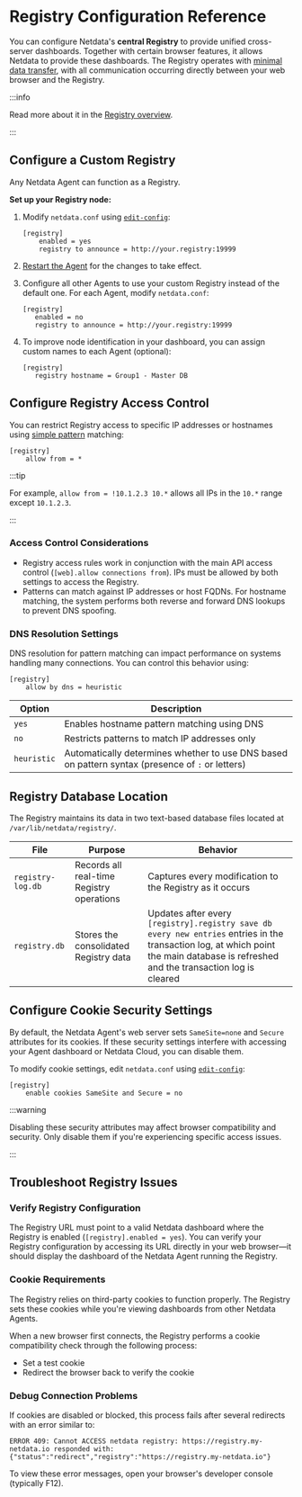 # Registry Configuration Reference

You can configure Netdata's **central Registry** to provide unified cross-server dashboards. Together with certain browser features, it allows Netdata to provide these dashboards. The Registry operates with [minimal data transfer](/src/registry/README.md#communication-with-the-registry), with all communication occurring directly between your web browser and the Registry.

:::info

Read more about it in the [Registry overview](/src/registry/README.md).

:::

## Configure a Custom Registry

Any Netdata Agent can function as a Registry.

**Set up your Registry node:**

1. Modify `netdata.conf` using [`edit-config`](/docs/netdata-agent/configuration/README.md#edit-a-configuration-file-using-edit-config):

   ```text
   [registry]
       enabled = yes
       registry to announce = http://your.registry:19999
   ```

2. [Restart the Agent](/docs/netdata-agent/start-stop-restart.md) for the changes to take effect.

3. Configure all other Agents to use your custom Registry instead of the default one. For each Agent, modify `netdata.conf`:

   ```text
   [registry]
      enabled = no
      registry to announce = http://your.registry:19999
   ```

4. To improve node identification in your dashboard, you can assign custom names to each Agent (optional):

   ```text
   [registry]
      registry hostname = Group1 - Master DB
   ```

## Configure Registry Access Control

You can restrict Registry access to specific IP addresses or hostnames using [simple pattern](/src/libnetdata/simple_pattern/README.md) matching:

```text
[registry]
    allow from = *
```

:::tip

For example, `allow from = !10.1.2.3 10.*` allows all IPs in the `10.*` range except `10.1.2.3`.

:::

### Access Control Considerations

- Registry access rules work in conjunction with the main API access control (`[web].allow connections from`). IPs must be allowed by both settings to access the Registry.
- Patterns can match against IP addresses or host FQDNs. For hostname matching, the system performs both reverse and forward DNS lookups to prevent DNS spoofing.

### DNS Resolution Settings

DNS resolution for pattern matching can impact performance on systems handling many connections. You can control this behavior using:

```text
[registry]
    allow by dns = heuristic
```

| Option | Description |
|--------|-------------|
| `yes` | Enables hostname pattern matching using DNS |
| `no` | Restricts patterns to match IP addresses only |
| `heuristic` | Automatically determines whether to use DNS based on pattern syntax (presence of `:` or letters) |

## Registry Database Location

The Registry maintains its data in two text-based database files located at `/var/lib/netdata/registry/`.

| File | Purpose | Behavior |
|------|---------|----------|
| `registry-log.db` | Records all real-time Registry operations | Captures every modification to the Registry as it occurs |
| `registry.db` | Stores the consolidated Registry data | Updates after every `[registry].registry save db every new entries` entries in the transaction log, at which point the main database is refreshed and the transaction log is cleared |

## Configure Cookie Security Settings

By default, the Netdata Agent's web server sets `SameSite=none` and `Secure` attributes for its cookies. If these security settings interfere with accessing your Agent dashboard or Netdata Cloud, you can disable them.

To modify cookie settings, edit `netdata.conf` using [`edit-config`](/docs/netdata-agent/configuration/README.md#edit-a-configuration-file-using-edit-config):

```text
[registry]
    enable cookies SameSite and Secure = no
```

:::warning

Disabling these security attributes may affect browser compatibility and security. Only disable them if you're experiencing specific access issues.

:::

## Troubleshoot Registry Issues

### Verify Registry Configuration

The Registry URL must point to a valid Netdata dashboard where the Registry is enabled (`[registry].enabled = yes`). You can verify your Registry configuration by accessing its URL directly in your web browser—it should display the dashboard of the Netdata Agent running the Registry.

### Cookie Requirements

The Registry relies on third-party cookies to function properly. The Registry sets these cookies while you're viewing dashboards from other Netdata Agents.

When a new browser first connects, the Registry performs a cookie compatibility check through the following process:

- Set a test cookie
- Redirect the browser back to verify the cookie

### Debug Connection Problems

If cookies are disabled or blocked, this process fails after several redirects with an error similar to:

```text
ERROR 409: Cannot ACCESS netdata registry: https://registry.my-netdata.io responded with: {"status":"redirect","registry":"https://registry.my-netdata.io"}
```

To view these error messages, open your browser's developer console (typically F12).